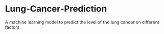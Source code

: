 # Lung-Cancer-Prediction
A machine learning model to predict the level of the lung cancer on different factors
